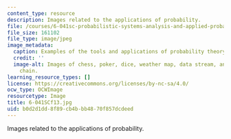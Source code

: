```yaml
---
content_type: resource
description: Images related to the applications of probability.
file: /courses/6-041sc-probabilistic-systems-analysis-and-applied-probability-fall-2013/b0d2d1dd8f89cb4bbb4870f857dcdeed_6-041SCf13.jpg
file_size: 161102
file_type: image/jpeg
image_metadata:
  caption: Examples of the tools and applications of probability theory.
  credit: ''
  image-alt: Images of chess, poker, dice, weather map, data stream, and a Markov
    chain.
learning_resource_types: []
license: https://creativecommons.org/licenses/by-nc-sa/4.0/
ocw_type: OCWImage
resourcetype: Image
title: 6-041SCf13.jpg
uid: b0d2d1dd-8f89-cb4b-bb48-70f857dcdeed
---
```

Images related to the applications of probability.